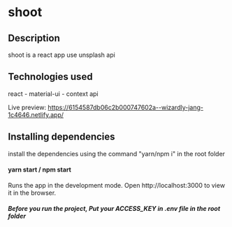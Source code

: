 # shoot

## Description

  shoot is a react app use unsplash api 

## Technologies used

react - material-ui - context api

Live preview: https://6154587db06c2b000747602a--wizardly-jang-1c4646.netlify.app/

## Installing dependencies

install the dependencies using the command "yarn/npm i" in the root folder

#### yarn start / npm start
Runs the app in the development mode.
Open http://localhost:3000 to view it in the browser.

##### Before you run the project, Put your ACCESS_KEY in .env file in the root folder
